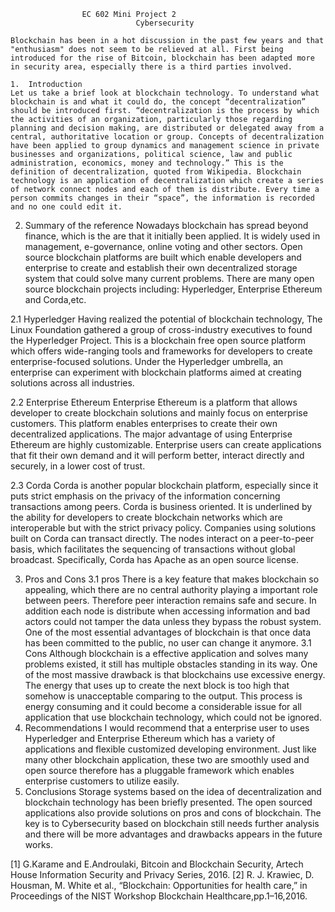 					EC 602 Mini Project 2
								Cybersecurity

	Blockchain has been in a hot discussion in the past few years and that "enthusiasm" does not seem to be relieved at all. First being introduced for the rise of Bitcoin, blockchain has been adapted more in security area, especially there is a third parties involved. 

	1.	Introduction
	Let us take a brief look at blockchain technology. To understand what blockchain is and what it could do, the concept “decentralization” should be introduced first. “decentralization is the process by which the activities of an organization, particularly those regarding planning and decision making, are distributed or delegated away from a central, authoritative location or group. Concepts of decentralization have been applied to group dynamics and management science in private businesses and organizations, political science, law and public administration, economics, money and technology.” This is the definition of decentralization, quoted from Wikipedia. Blockchain technology is an application of decentralization which create a series of network connect nodes and each of them is distribute. Every time a person commits changes in their “space”, the information is recorded and no one could edit it.

2. Summary of the reference
	Nowadays blockchain has spread beyond finance, which is the are that it initially been applied.
It is widely used in management, e-governance, online voting and other sectors. Open source blockchain platforms are built which enable developers and enterprise to create and establish their own decentralized storage system that could solve many current problems. There are many open source blockchain projects including: Hyperledger, Enterprise Ethereum and Corda,etc.

2.1 Hyperledger
	Having realized the potential of blockchain technology, The Linux Foundation gathered a group of cross-industry executives to found the Hyperledger Project. This is a blockchain free open source platform which offers wide-ranging tools and frameworks for developers to create enterprise-focused solutions. Under the Hyperledger umbrella, an enterprise can experiment with blockchain platforms aimed at creating solutions across all industries.

2.2 Enterprise Ethereum
Enterprise Ethereum is a platform that allows developer to create blockchain solutions and mainly focus on enterprise customers. This platform enables enterprises to create their own decentralized applications. The major advantage of using Enterprise Ethereum are highly customizable. Enterprise users can create applications that fit their own demand and it will perform better, interact directly and securely, in a lower cost of trust.

2.3 Corda
	Corda is another popular blockchain platform, especially since it puts strict emphasis on the privacy of the information concerning transactions among peers. Corda is business oriented. It is underlined by the ability for developers to create blockchain networks which are interoperable but with the strict privacy policy. Companies using solutions built on Corda can transact directly. The nodes interact on a peer-to-peer basis, which facilitates the sequencing of transactions without global broadcast. Specifically, Corda has Apache as an open source license.

3. Pros and Cons
3.1 pros
There is a key feature that makes blockchain so appealing, which there are no central authority playing a important role between peers. Therefore peer interaction remains safe and secure. In addition each node is distribute when accessing information and bad actors could not tamper the data unless they bypass the robust system. One of the most essential advantages of blockchain is that once data has been committed to the public, no user can change it anymore.
3.1 Cons
	Although blockchain is a effective application and solves many problems existed, it still has multiple obstacles standing in its way. One of the most massive drawback is that blockchains use excessive energy. The energy that uses up to create the next block is too high that somehow is unacceptable comparing to the output. This process is energy consuming and it could become a considerable issue for all application that use blockchain technology, which could not be ignored.
4. Recommendations
	I would recommend that a enterprise user to uses Hyperledger and Enterprise Ethereum which has a variety of applications and flexible customized developing environment. Just like many other blockchain application, these two are smoothly used and open source therefore has a pluggable framework which enables enterprise customers to utilize easily.
5. Conclusions
Storage systems based on the idea of decentralization and blockchain technology has been briefly presented. The open sourced applications also provide solutions on pros and cons of blockchain. The key is to Cybersecurity based on blockchain still needs further analysis and there will be more advantages and drawbacks appears in the future works.

[1] G.Karame and E.Androulaki, Bitcoin and Blockchain Security, Artech House Information Security and Privacy Series, 2016.
[2] R. J. Krawiec, D. Housman, M. White et al., “Blockchain: Opportunities for health care,” in Proceedings of the NIST Workshop Blockchain Healthcare,pp.1–16,2016.
